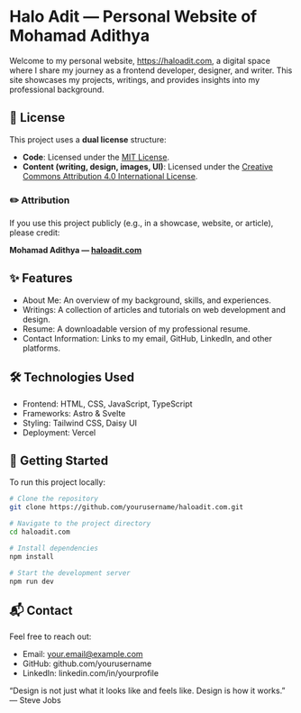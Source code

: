 # Halo Adit — Personal Website of Mohamad Adithya​

Welcome to my personal website, https://haloadit.com, a digital space where I share my journey as a frontend developer, designer, and writer. This site showcases my projects, writings, and provides insights into my professional background.

## 📄 License

This project uses a **dual license** structure:

- **Code**: Licensed under the [MIT License](LICENSE).
- **Content (writing, design, images, UI)**: Licensed under the [Creative Commons Attribution 4.0 International License](LICENSE-CONTENT).

### ✏️ Attribution

If you use this project publicly (e.g., in a showcase, website, or article), please credit:

**Mohamad Adithya — [haloadit.com](https://www.haloadit.com)**​

## ✨ Features

* About Me: An overview of my background, skills, and experiences.
* Writings: A collection of articles and tutorials on web development and design.
* Resume: A downloadable version of my professional resume.
* Contact Information: Links to my email, GitHub, LinkedIn, and other platforms.​

## 🛠️ Technologies Used

* Frontend: HTML, CSS, JavaScript, TypeScript
* Frameworks: Astro & Svelte
* Styling: Tailwind CSS, Daisy UI
* Deployment: Vercel​

## 🚀 Getting Started

To run this project locally:

```bash
# Clone the repository
git clone https://github.com/yourusername/haloadit.com.git

# Navigate to the project directory
cd haloadit.com

# Install dependencies
npm install

# Start the development server
npm run dev
```

## 📬 Contact

Feel free to reach out:

* Email: your.email@example.com
* GitHub: github.com/yourusername
* LinkedIn: linkedin.com/in/yourprofile

“Design is not just what it looks like and feels like. Design is how it works.” — Steve Jobs
